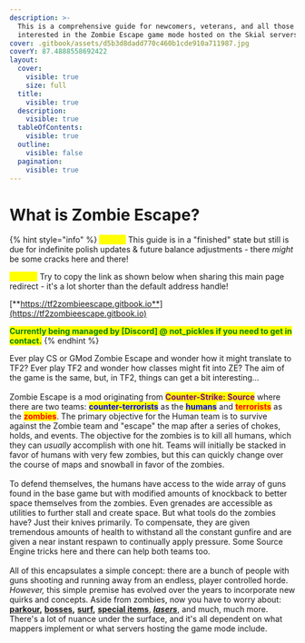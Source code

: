```yaml
---
description: >-
  This is a comprehensive guide for newcomers, veterans, and all those
  interested in the Zombie Escape game mode hosted on the Skial servers.
cover: .gitbook/assets/d5b3d8dadd770c460b1cde910a711987.jpg
coverY: 87.4888558692422
layout:
  cover:
    visible: true
    size: full
  title:
    visible: true
  description:
    visible: true
  tableOfContents:
    visible: true
  outline:
    visible: false
  pagination:
    visible: true
---
```


# What is Zombie Escape?

{% hint style="info" %}
<mark style="color:yellow;">**Note 1:**</mark> This guide is in a "finished" state but still is due for indefinite polish updates & future balance adjustments - there _might_ be some cracks here and there!

<mark style="color:yellow;">**Note 2:**</mark> Try to copy the link as shown below when sharing this main page redirect - it's a lot shorter than the default address handle!

[**https://tf2zombieescape.gitbook.io**](https://tf2zombieescape.gitbook.io)

<mark style="color:green;">**Currently being managed by \[Discord] @ not\_pickles if you need to get in contact.**</mark>
{% endhint %}

Ever play CS or GMod Zombie Escape and wonder how it might translate to TF2? Ever play TF2 and wonder how classes might fit into ZE? The aim of the game is the same, but, in TF2, things can get a bit interesting...\
\
Zombie Escape is a mod originating from <mark style="color:purple;">**Counter-Strike: Source**</mark> where there are two teams: <mark style="color:blue;">**counter-terrorists**</mark> as the <mark style="color:blue;">**humans**</mark> and <mark style="color:red;">**terrorists**</mark> as the <mark style="color:red;">**zombies**</mark>. The primary objective for the Human team is to survive against the Zombie team and "escape" the map after a series of chokes, holds, and events. The objective for the zombies is to kill all humans, which they can _usually_ accomplish with one hit. Teams will initially be stacked in favor of humans with very few zombies, but this can quickly change over the course of maps and snowball in favor of the zombies.\
\
To defend themselves, the humans have access to the wide array of guns found in the base game but with modified amounts of knockback to better space themselves from the zombies. Even grenades are accessible as utilities to further stall and create space. But what tools do the zombies have? Just their knives primarily. To compensate, they are given tremendous amounts of health to withstand all the constant gunfire and are given a near instant respawn to continually apply pressure. Some Source Engine tricks here and there can help both teams too.\
\
All of this encapsulates a simple concept: there are a bunch of people with guns shooting and running away from an endless, player controlled horde. _However,_ this simple premise has evolved over the years to incorporate new quirks and concepts. Aside from zombies, now you have to worry about: [**parkour**](elements-of-zombie-escape/parkour.md)**,** [**bosses**](elements-of-zombie-escape/npcs-and-bosses/bosses.md)**,** [**surf**](elements-of-zombie-escape/surf.md)**,** [**special items**](elements-of-zombie-escape/items/), [_**lasers**_](elements-of-zombie-escape/lasers/), and much, much more. There's a lot of nuance under the surface, and it's all dependent on what mappers implement or what servers hosting the game mode include.
